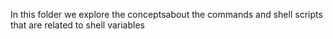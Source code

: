 In this folder we explore the conceptsabout the commands and shell scripts that are related to shell variables